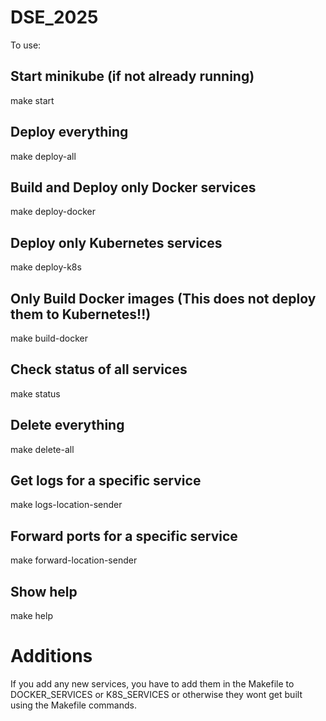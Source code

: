 # DSE_2025

To use:

## Start minikube (if not already running)
make start

## Deploy everything
make deploy-all

## Build and Deploy only Docker services
make deploy-docker

## Deploy only Kubernetes services
make deploy-k8s

## Only Build Docker images (This does not deploy them to Kubernetes!!)
make build-docker

## Check status of all services
make status

## Delete everything
make delete-all

## Get logs for a specific service
make logs-location-sender

## Forward ports for a specific service
make forward-location-sender

## Show help
make help

# Additions

If you add any new services, you have to add them in the Makefile to DOCKER_SERVICES or K8S_SERVICES or otherwise they wont get built using the Makefile commands.

